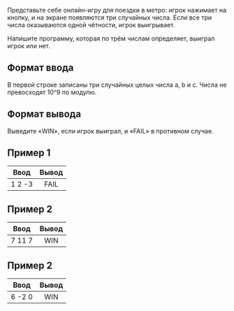 Представьте себе онлайн-игру для поездки в метро: игрок нажимает на кнопку, и на экране появляются три случайных числа. Если все три числа оказываются одной чётности, игрок выигрывает.

Напишите программу, которая по трём числам определяет, выиграл игрок или нет.

## Формат ввода
В первой строке записаны три случайных целых числа a, b и c. Числа не превосходят 10^9 по модулю.

## Формат вывода
Выведите «WIN», если игрок выиграл, и «FAIL» в противном случае.

## Пример 1
| Ввод          | Вывод              | 
| ------------- |:------------------:|
| 1 2 -3        | FAIL               |

## Пример 2
| Ввод          | Вывод              | 
| ------------- |:------------------:|
| 7 11 7        | WIN                |

## Пример 2
| Ввод          | Вывод              | 
| ------------- |:------------------:|
| 6 -2 0        | WIN                |
